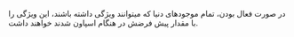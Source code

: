 در صورت فعال بودن، تمام موجودهای دنیا که میتوانند ویژگی داشته باشند، این ویژگی را با مقدار پیش فرضش در هنگام اسپاون شدند خواهند داشت.
